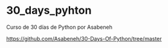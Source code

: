 # 30_days_pyhton
Curso de 30 días de Python por Asabeneh

https://github.com/Asabeneh/30-Days-Of-Python/tree/master
